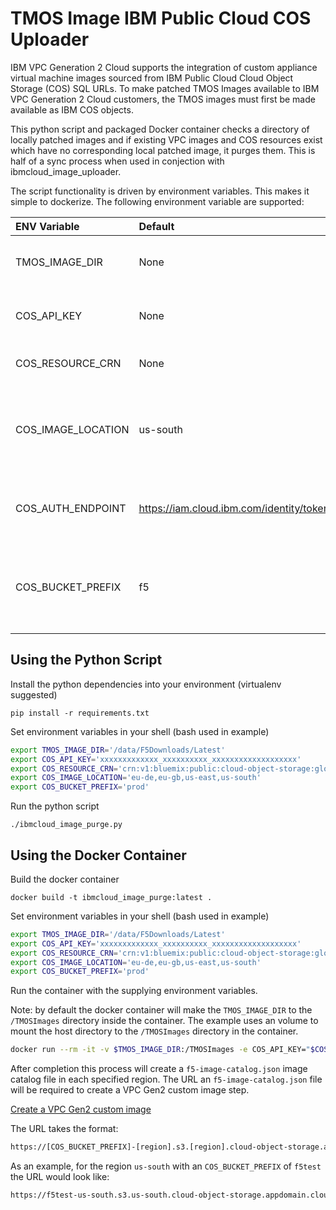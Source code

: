 # TMOS Image IBM Public Cloud COS Uploader

IBM VPC Generation 2 Cloud supports the integration of custom appliance virtual machine images sourced from IBM Public Cloud Cloud Object Storage (COS) SQL URLs. To make patched TMOS Images available to IBM VPC Generation 2 Cloud customers, the TMOS images must first be made available as IBM COS objects.

This python script and packaged Docker container checks a directory of locally patched images and if existing VPC images and 
COS resources exist which have no corresponding local patched image, it purges them. This is half of a sync process when used
in conjection with ibmcloud_image_uploader.

The script functionality is driven by environment variables. This makes it simple to dockerize. The following environment variable are supported:

| ENV Variable | Default | Required | Description |
| :---------- | :------- | :-------- | :----------- |
| TMOS_IMAGE_DIR | None | Yes | Directory to look for patched images |
| COS_API_KEY | None | Yes | The COS resource service API key |
| COS_RESOURCE_CRN | None | Yes | The COS resource CRN (id) |
| COS_IMAGE_LOCATION | us-south | Yes | A single or comma-delimited list of regions to upload images |
| COS_AUTH_ENDPOINT | <https://iam.cloud.ibm.com/identity/token> | No | Set the IBM Cloud auth resource (use for testing) |
| COS_BUCKET_PREFIX | f5 | Yes | The unique IBM COS bucket name prefix for you image catalog |

## Using the Python Script

Install the python dependencies into your environment (virtualenv suggested)

`pip install -r requirements.txt`

Set environment variables in your shell (bash used in example)

```bash
export TMOS_IMAGE_DIR='/data/F5Downloads/Latest'
export COS_API_KEY='xxxxxxxxxxxxx_xxxxxxxxxx_xxxxxxxxxxxxxxxxxxx'
export COS_RESOURCE_CRN='crn:v1:bluemix:public:cloud-object-storage:global:a/xxxxxxxxxxxxxxxxxxxxxxxxxxxxxxxx:xxxxxxxx-xxxx-xxxx-xxxx-xxxxxxxxxxxx::'
export COS_IMAGE_LOCATION='eu-de,eu-gb,us-east,us-south'
export COS_BUCKET_PREFIX='prod'
```

Run the python script

`
./ibmcloud_image_purge.py
`

## Using the Docker Container

Build the docker container

`
docker build -t ibmcloud_image_purge:latest .
`

Set environment variables in your shell (bash used in example)

```bash
export TMOS_IMAGE_DIR='/data/F5Downloads/Latest'
export COS_API_KEY='xxxxxxxxxxxxx_xxxxxxxxxx_xxxxxxxxxxxxxxxxxxx'
export COS_RESOURCE_CRN='crn:v1:bluemix:public:cloud-object-storage:global:a/xxxxxxxxxxxxxxxxxxxxxxxxxxxxxxxx:xxxxxxxx-xxxx-xxxx-xxxx-xxxxxxxxxxxx::'
export COS_IMAGE_LOCATION='eu-de,eu-gb,us-east,us-south'
export COS_BUCKET_PREFIX='prod'
```

Run the container with the supplying environment variables.

Note: by default the docker container will make the `TMOS_IMAGE_DIR` to the `/TMOSImages` directory inside the container. The example uses an volume to mount the host directory to the `/TMOSImages` directory in the container.

```bash
docker run --rm -it -v $TMOS_IMAGE_DIR:/TMOSImages -e COS_API_KEY="$COS_API_KEY" -e COS_RESOURCE_CRN="$COS_RESOURCE_CRN" -e COS_IMAGE_LOCATION="$COS_IMAGE_LOCATION" -e COS_BUCKET_PREFIX="$COS_BUCKET_PREFIX" ibmcloud_image_purge:latest
```

After completion this process will create a `f5-image-catalog.json` image catalog file in each specified region. The URL an `f5-image-catalog.json` file will be required to create a VPC Gen2 custom image step.

[Create a VPC Gen2 custom image](../ibmcloud_vpc_image_importer)

The URL takes the format:

```bash
https://[COS_BUCKET_PREFIX]-[region].s3.[region].cloud-object-storage.appdomain.cloud/f5-image-catalog.json
```

As an example, for the region `us-south` with an `COS_BUCKET_PREFIX` of `f5test` the URL would look like:

```bash
https://f5test-us-south.s3.us-south.cloud-object-storage.appdomain.cloud/f5-image-catalog.json
```
